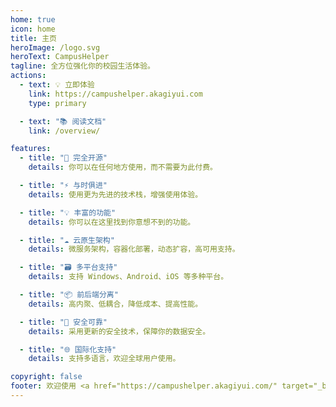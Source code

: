 ```yaml
---
home: true
icon: home
title: 主页
heroImage: /logo.svg
heroText: CampusHelper
tagline: 全方位强化你的校园生活体验。
actions:
  - text: 💡 立即体验
    link: https://campushelper.akagiyui.com
    type: primary

  - text: "📚 阅读文档"
    link: /overview/

features:
  - title: "📝 完全开源"
    details: 你可以在任何地方使用，而不需要为此付费。

  - title: "⚡️ 与时俱进"
    details: 使用更为先进的技术栈，增强使用体验。

  - title: "💡 丰富的功能"
    details: 你可以在这里找到你意想不到的功能。

  - title: "☁️ 云原生架构"
    details: 微服务架构，容器化部署，动态扩容，高可用支持。

  - title: "🗃️ 多平台支持"
    details: 支持 Windows、Android、iOS 等多种平台。

  - title: "📦 前后端分离"
    details: 高内聚、低耦合，降低成本、提高性能。

  - title: "🔐 安全可靠"
    details: 采用更新的安全技术，保障你的数据安全。

  - title: "🌐 国际化支持"
    details: 支持多语言，欢迎全球用户使用。

copyright: false
footer: 欢迎使用 <a href="https://campushelper.akagiyui.com/" target="_blank">CampusHelper</a> | MIT 协议, 版权所有 © 2023 AkagiYui
---
```

